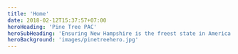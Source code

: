 ```yaml
---
title: 'Home'
date: 2018-02-12T15:37:57+07:00
heroHeading: 'Pine Tree PAC'
heroSubHeading: 'Ensuring New Hampshire is the freest state in America.'
heroBackground: 'images/pinetreehero.jpg'
---
```

